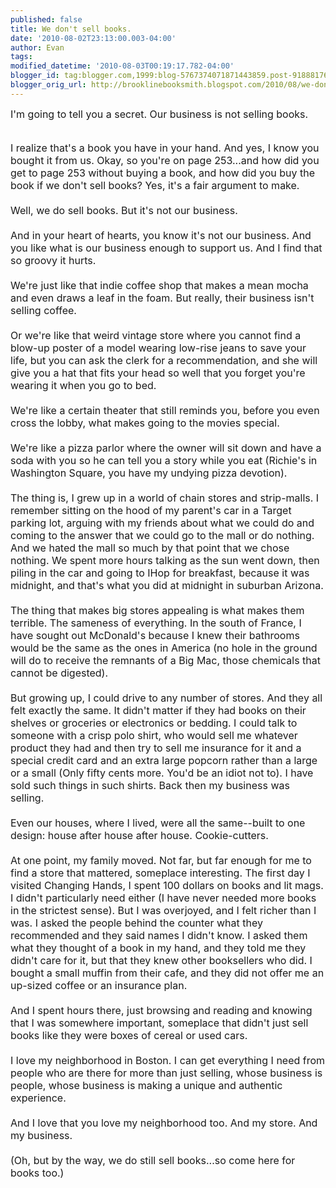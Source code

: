 ```yaml
---
published: false
title: We don't sell books.
date: '2010-08-02T23:13:00.003-04:00'
author: Evan
tags: 
modified_datetime: '2010-08-03T00:19:17.782-04:00'
blogger_id: tag:blogger.com,1999:blog-5767374071871443859.post-9188817644890404701
blogger_orig_url: http://brooklinebooksmith.blogspot.com/2010/08/we-dont-sell-books.html
---
```


<span class="Apple-style-span" style="font-size: medium;">I'm going to tell you a secret. Our business is not selling books.</span><div><span class="Apple-style-span" style="font-size: medium;"><br /></span></div><div><span class="Apple-style-span" style="font-size: medium;">I realize that's a book you have in your hand. And yes, I know you bought it from us. Okay, so you're on page 253...and how did you get to page 253 without buying a book, and how did you buy the book if we don't sell books? Yes, it's a fair argument to make.</span></div><div><span class="Apple-style-span" style="font-size: medium;"><br /></span></div><div><span class="Apple-style-span" style="font-size: medium;">Well, we do sell books. But it's not our business.</span></div><div><span class="Apple-style-span" style="font-size: medium;"><br /></span></div><div><span class="Apple-style-span" style="font-size: medium;">And in your heart of hearts, you know it's not our business. And you like what is our business enough to support us. And I find that so groovy it hurts.</span></div><div><span class="Apple-style-span" style="font-size: medium;"><br /></span></div><div><span class="Apple-style-span" style="font-size: medium;">We're just like that indie coffee shop that makes a mean mocha and even draws a leaf in the foam. But really, their business isn't selling coffee.</span></div><div><span class="Apple-style-span" style="font-size: medium;"><br /></span></div><div><span class="Apple-style-span" style="font-size: medium;">Or we're like that weird vintage store where you cannot find a blow-up poster of a model wearing low-rise jeans to save your life, but you can ask the clerk for a recommendation, and she will give you a hat that fits your head so well that you forget you're wearing it when you go to bed.</span></div><div><span class="Apple-style-span" style="font-size: medium;"><br /></span></div><div><span class="Apple-style-span" style="font-size: medium;">We're like a certain theater that still reminds you, before you even cross the lobby, what makes going to the movies special.</span></div><div><span class="Apple-style-span" style="font-size: medium;"><br /></span></div><div><span class="Apple-style-span" style="font-size: medium;">We're like a pizza parlor where the owner will sit down and have a soda with you so he can tell you a story while you eat (Richie's in Washington Square, you have my undying pizza devotion).</span></div><div><span class="Apple-style-span" style="font-size: medium;"><br /></span></div><div><span class="Apple-style-span" style="font-size: medium;">The thing is, I grew up in a world of chain stores and strip-malls. I remember sitting on the hood of my parent's car in a Target parking lot, arguing with my friends about what we could do and coming to the answer that we could go to the mall or do nothing. And we hated the mall so much by that point that we chose nothing. We spent more hours talking as the sun went down, then piling in the car and going to IHop for breakfast, because it was midnight, and that's what you did at midnight in suburban Arizona.</span></div><div><span class="Apple-style-span" style="font-size: medium;"><br /></span></div><div><span class="Apple-style-span" style="font-size: medium;">The thing that makes big stores appealing is what makes them terrible. The sameness of everything. In the south of France, I have sought out McDonald's because I knew their bathrooms would be the same as the ones in America (no hole in the ground will do to receive the remnants of a Big Mac, those chemicals that cannot be digested). </span></div><div><span class="Apple-style-span" style="font-size: medium;"><br /></span></div><div><span class="Apple-style-span" style="font-size: medium;">But growing up, I could drive to any number of stores. And they all felt exactly the same. It didn't matter if they had books on their shelves or groceries or electronics or bedding. I could talk to someone with a crisp polo shirt, who would sell me whatever product they had and then try to sell me insurance for it and a special credit card and an extra large popcorn rather than a large or a small (Only fifty cents more. You'd be an idiot not to). I have sold such things in such shirts. Back then my business was selling.</span></div><div><span class="Apple-style-span" style="font-size: medium;"><br /></span></div><div><span class="Apple-style-span" style="font-size: medium;">Even our houses, where I lived, were all the same--built to one design: house after house after house. Cookie-cutters.</span></div><div><span class="Apple-style-span" style="font-size: medium;"><br /></span></div><div><span class="Apple-style-span" style="font-size: medium;">At one point, my family moved. Not far, but far enough for me to find a store that mattered, someplace interesting. The first day I visited Changing Hands, I spent 100 dollars on books and lit mags. I didn't particularly need either (I have never needed more books in the strictest sense). But I was overjoyed, and I felt richer than I was. I asked the people behind the counter what they recommended and they said names I didn't know. I asked them what they thought of a book in my hand, and they told me they didn't care for it, but that they knew other booksellers who did. I bought a small muffin from their cafe, and they did not offer me an up-sized coffee or an insurance plan.</span></div><div><span class="Apple-style-span" style="font-size: medium;"><br /></span></div><div><span class="Apple-style-span" style="font-size: medium;">And I spent hours there, just browsing and reading and knowing that I was somewhere important, someplace that didn't just sell books like they were boxes of cereal or used cars.</span></div><div><span class="Apple-style-span" style="font-size: medium;"><br /></span></div><div><span class="Apple-style-span" style="font-size: medium;">I love my neighborhood in Boston. I can get everything I need from people who are there for more than just selling, whose business is people, whose business is making a unique and authentic experience.</span></div><div><span class="Apple-style-span" style="font-size: medium;"><br /></span></div><div><span class="Apple-style-span" style="font-size: medium;">And I love that you love my neighborhood too. And my store. And my business.</span></div><div><span class="Apple-style-span" style="font-size: medium;"><br /></span></div><div><span class="Apple-style-span" style="font-size: medium;">(Oh, but by the way, we do still sell books...so come here for books too.)</span></div>
